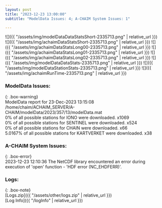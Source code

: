 ```yaml
---
layout: post
title: "2023-12-23 13:00:00"
subtitle: "ModelData Issues: 4; A-CHAIM System Issues: 1"

---
```


![]({{ "/assets/img/modelDataDataStatsShort-2335713.png" | relative_url }})
![]({{ "/assets/img/achaimDataStatsShort-2335713.png" | relative_url }})
![]({{ "/assets/img/achaimDataStatsLong00-2335713.png" | relative_url }})
![]({{ "/assets/img/achaimDataStatsLong01-2335713.png" | relative_url }})
![]({{ "/assets/img/achaimDataStatsLong02-2335713.png" | relative_url }})
![]({{ "/assets/img/modelDataDataStats-2335713.png" | relative_url }})
![]({{ "/assets/img/modelDataStationStats-2335713.png" | relative_url }})
![]({{ "/assets/img/achaimRunTime-2335713.png" | relative_url }})


### ModelData Issues:  
  
{: .box-warning}  
 ModelData report for 23-Dec-2023 13:15:08   
 /home/chaim/ACHAIM_SERVER/A-CHAIM/modelData/2023/357/13/modelData.mat   
 0% of all possible stations for IONO were downloaded. x1069   
 0% of all possible stations for SENTINEL were downloaded. x524   
 0% of all possible stations for CHAIN were downloaded. x66   
 5.0167% of all possible stations for KARTVERKET were downloaded. x38   
  
### A-CHAIM System Issues:  
  
{: .box-error}  
2023-12-23 12:10:36 The NetCDF library encountered an error during execution of 'open' function - 'HDF error (NC_EHDFERR)'.  

### Logs:  
  
{: .box-note}  
[Logs.zip]({{ "/assets/other/logs.zip" | relative_url }})  
[Log Info]({{ "/logInfo" | relative_url }})  
